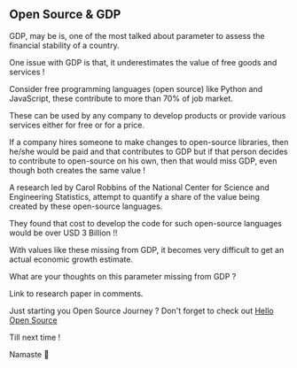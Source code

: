 ## Open Source & GDP

GDP, may be is, one of the most talked about parameter to assess the financial stability of a country.

One issue with GDP is that, it underestimates the value of free goods and services !

Consider free programming languages (open source) like Python and JavaScript, these contribute to more than 70% of job market.

These can be used by any company to develop products or provide various services either for free or for a price.

If a company hires someone to make changes to open-source libraries, then he/she would be paid and that contributes to GDP but if that person decides to contribute to open-source on his own, then that would miss GDP, even though both creates the same value !

A research led by Carol Robbins of the National Center for Science and Engineering Statistics, attempt to quantify a share of the value being created by these open-source languages.

They found that cost to develop the code for such open-source languages would be over USD 3 Billion !!

With values like these missing from GDP, it becomes very difficult to get an actual economic growth estimate.

What are your thoughts on this parameter missing from GDP ?

Link to research paper in comments.

Just starting you Open Source Journey ? Don't forget to check out [Hello Open Source](https://github.com/siddharth2016/hello-open-source)

Till next time !

Namaste 🙏